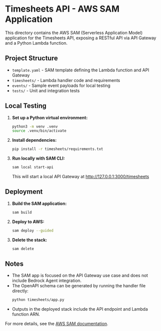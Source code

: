# Timesheets API - AWS SAM Application

This directory contains the AWS SAM (Serverless Application Model) application for the Timesheets API, exposing a RESTful API via API Gateway and a Python Lambda function.

## Project Structure

- `template.yaml` - SAM template defining the Lambda function and API Gateway
- `timesheets/` - Lambda handler code and requirements
- `events/` - Sample event payloads for local testing
- `tests/` - Unit and integration tests

## Local Testing

1. **Set up a Python virtual environment:**
   ```sh
   python3 -m venv .venv
   source .venv/bin/activate
   ```
2. **Install dependencies:**
   ```sh
   pip install -r timesheets/requirements.txt
   ```
3. **Run locally with SAM CLI:**
   ```sh
   sam local start-api
   ```
   This will start a local API Gateway at http://127.0.0.1:3000/timesheets

## Deployment

1. **Build the SAM application:**
   ```sh
   sam build
   ```
2. **Deploy to AWS:**
   ```sh
   sam deploy --guided
   ```
3. **Delete the stack:**
   ```sh
   sam delete
   ```

## Notes
- The SAM app is focused on the API Gateway use case and does not include Bedrock Agent integration.
- The OpenAPI schema can be generated by running the handler file directly:
   ```sh
   python timesheets/app.py
   ```
- Outputs in the deployed stack include the API endpoint and Lambda function ARN.

For more details, see the [AWS SAM documentation](https://docs.aws.amazon.com/serverless-application-model/latest/developerguide/what-is-sam.html).
